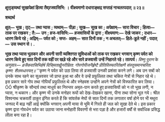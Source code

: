 **क्षुत्तृड्व्यथां सुखापेक्षां हित्वा तैव्र्रजवासिभि: ।** **वीक्ष्यमाणो दधाराङ्क्षद्र सप्ताहं नाचलत्पदात् ॥ २३॥** 

**शब्दार्थ** 

**क्षुत्—** **भूख** **; तृट्—** **तथा प्यास** **; व्यथाम्—** **पीड़ा** **; सुख—** **सुख का** **; अपेक्षाम्—** **सारा विचार** **; हित्वा—** **ताक पर रखकर** **; तै:—** **उन** **; व्रज-वासिभि:—** **व्रजवासियों के द्वारा** **; वीक्ष्यमाण:—** **देखे जाकर** **; दधार—** **धारण किये रहे** **; अद्रिम्—** **पर्वत को** **; सप्त-** **अहम्—** **सात दिनों तक** **; न अचलत्—** **हिले-डुले नहीं** **; पदात्—** **उस स्थान से।** **.** 

**भूख तथा प्यास भूलकर और अपनी सारी व्यक्तिगत सुविधाओं को ताक पर रखकर** **भगवान् कृष्ण पर्वत को धारण किये हुए सात दिनों तक वहीं पर खड़े रहे और सारे व्रजवासी** **उन्हें निहारते रहे।** **तात्पर्य :** *विष्णु पुराण* के अनुसार— *व्रजैकवासिभिर्हर्ष विसि्मताक्षैॢनरीक्षित:* *गोपगोपीजनैर्हृष्टै प्रीतिविस्फारितेक्षणै* *संस्तूयमानचरित: कृष्ण: शैलमधारयत्॥* ''कृष्ण ने पर्वत को उठा लिया तो व्रजवासी उनकी प्रशंसा करने लगे। अब उन सबों को उनके साथ रहने का सुअवसर जो प्राप्त हुआ था और वे उन्हें प्रफुल्लित तथा चकित नेत्रों से निहार रहे थे। इस प्रकार सारे गोप तथा गोपियाँ प्रफुल्लित थे और स्नेहवश उन्होंने अपने नेत्रों को विस्फारित कर लिया।ÓÓ श्रीकृष्ण के सौन्दर्य तथा माधुर्य का निरन्तर अमृत-पान करते हुए व्रजवासियों को न तो भूख लगी, न प्यास, न थकान। और कृष्ण भी उनके मनोहर रूपों को देख-देखकर खाना, पीना तथा सोना भूल गये। श्रील विश्वनाथ चक्रवर्ती ठाकुर इंगित करते हैं कि सांवर्तक मेघों से सात दिनों तक लगातार वर्षा होने पर भी मथुरा जनपद में बाढ़ नहीं आई क्योंकि भगवान् अपनी माया से भूमि में गिरते ही जल को सुखा देते थे। इस प्रकार कृष्ण द्वारा गोवर्धन पर्वत का उठाया जाना मनोहारी विवरणों से भरा पड़ा है और हजारों वर्षों से सर्वाधिक प्रसिद्ध लीला बना रहा है।  